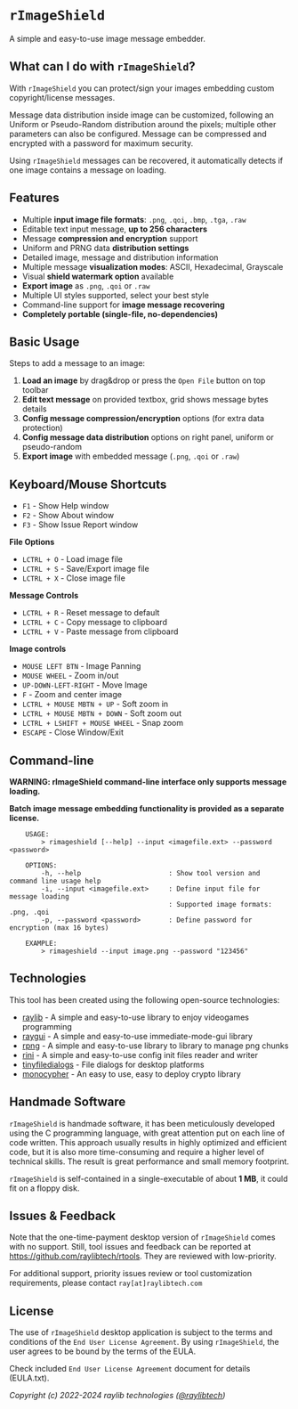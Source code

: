 # `rImageShield`

A simple and easy-to-use image message embedder. 

## What can I do with `rImageShield`?

With `rImageShield` you can protect/sign your images embedding custom copyright/license messages. 

Message data distribution inside image can be customized, following an Uniform or Pseudo-Random distribution around the pixels; multiple other parameters can also be configured. Message can be compressed and encrypted with a password for maximum security.

Using `rImageShield` messages can be recovered, it automatically detects if one image contains a message on loading.

## Features

 - Multiple **input image file formats**: `.png`, `.qoi`, `.bmp`, `.tga`, `.raw`
 - Editable text input message, **up to 256 characters**
 - Message **compression and encryption** support
 - Uniform and PRNG data **distribution settings**
 - Detailed image, message and distribution information
 - Multiple message **visualization modes**: ASCII, Hexadecimal, Grayscale
 - Visual **shield watermark option** available
 - **Export image** as `.png`, `.qoi` or `.raw`
 - Multiple UI styles supported, select your best style
 - Command-line support for **image message recovering**
 - **Completely portable (single-file, no-dependencies)**
 
## Basic Usage

Steps to add a message to an image:

1. **Load an image** by drag&drop or press the `Open File` button on top toolbar
2. **Edit text message** on provided textbox, grid shows message bytes details
3. **Config message compression/encryption** options (for extra data protection)
4. **Config message data distribution** options on right panel, uniform or pseudo-random
5. **Export image** with embedded message (`.png`, `.qoi` or `.raw`)

## Keyboard/Mouse Shortcuts

 - `F1` - Show Help window
 - `F2` - Show About window
 - `F3` - Show Issue Report window
 
**File Options**
 - `LCTRL + O` - Load image file
 - `LCTRL + S` - Save/Export image file
 - `LCTRL + X` - Close image file
    
**Message Controls**
 - `LCTRL + R` - Reset message to default
 - `LCTRL + C` - Copy message to clipboard
 - `LCTRL + V` - Paste message from clipboard
    
**Image controls**
 - `MOUSE LEFT BTN` - Image Panning
 - `MOUSE WHEEL` - Zoom in/out
 - `UP-DOWN-LEFT-RIGHT` - Move Image
 - `F` - Zoom and center image
 - `LCTRL + MOUSE MBTN + UP` - Soft zoom in
 - `LCTRL + MOUSE MBTN + DOWN` - Soft zoom out
 - `LCTRL + LSHIFT + MOUSE WHEEL` - Snap zoom
 - `ESCAPE` - Close Window/Exit
 
## Command-line

**WARNING: rImageShield command-line interface only supports message loading.**

**Batch image message embedding functionality is provided as a separate license.**

```
    USAGE:
        > rimageshield [--help] --input <imagefile.ext> --password <password>

    OPTIONS:
        -h, --help                      : Show tool version and command line usage help
        -i, --input <imagefile.ext>     : Define input file for message loading
                                        : Supported image formats: .png, .qoi
        -p, --password <password>       : Define password for encryption (max 16 bytes)

    EXAMPLE:
        > rimageshield --input image.png --password "123456"
```

## Technologies

This tool has been created using the following open-source technologies:

 - [raylib](https://github.com/raysan5/raylib) - A simple and easy-to-use library to enjoy videogames programming
 - [raygui](https://github.com/raysan5/raygui) - A simple and easy-to-use immediate-mode-gui library
 - [rpng](https://github.com/raysan5/rpng) - A simple and easy-to-use library to library to manage png chunks
 - [rini](https://github.com/raysan5/rini) - A simple and easy-to-use config init files reader and writer
 - [tinyfiledialogs](https://sourceforge.net/projects/tinyfiledialogs/) - File dialogs for desktop platforms
 - [monocypher](https://github.com/LoupVaillant/Monocypher) - An easy to use, easy to deploy crypto library

## Handmade Software

`rImageShield` is handmade software, it has been meticulously developed using the C programming language, with great attention put on each line of code written.
This approach usually results in highly optimized and efficient code, but it is also more time-consuming and require a higher level of technical skills.
The result is great performance and small memory footprint.

`rImageShield` is self-contained in a single-executable of about **1 MB**, it could fit on a floppy disk.

## Issues & Feedback

Note that the one-time-payment desktop version of `rImageShield` comes with no support. Still, tool issues and feedback can be reported at https://github.com/raylibtech/rtools. They are reviewed with low-priority.

For additional support, priority issues review or tool customization requirements, please contact `ray[at]raylibtech.com`

## License

The use of `rImageShield` desktop application is subject to the terms and conditions of the `End User License Agreement`.
By using `rImageShield`, the user agrees to be bound by the terms of the EULA.

Check included `End User License Agreement` document for details (EULA.txt).

*Copyright (c) 2022-2024 raylib technologies ([@raylibtech](https://twitter.com/raylibtech))*
